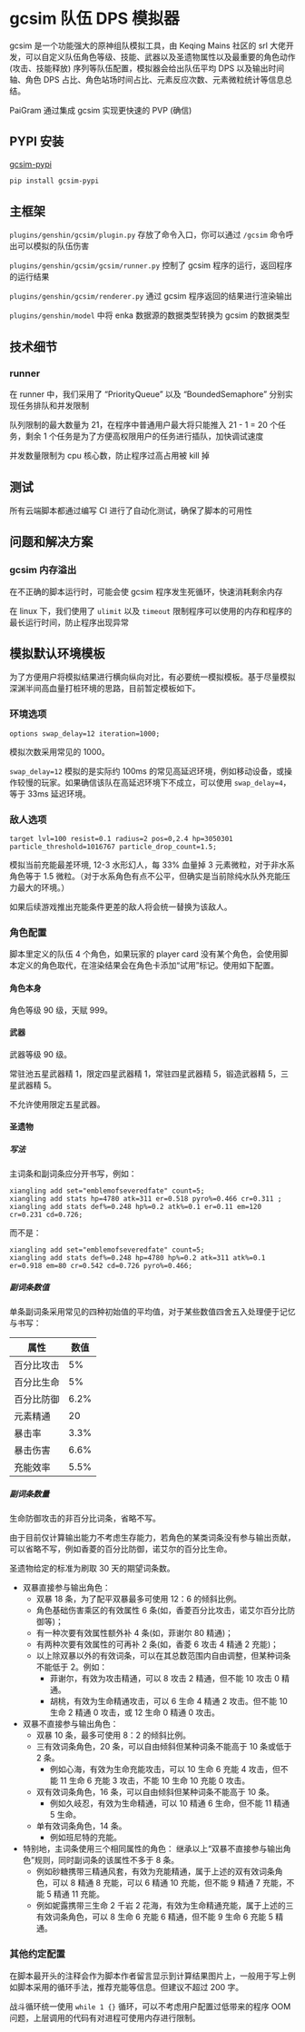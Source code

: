 # gcsim 队伍 DPS 模拟器

gcsim 是一个功能强大的原神组队模拟工具，由 Keqing Mains 社区的 srl 大佬开发，可以自定义队伍角色等级、技能、武器以及圣遗物属性以及最重要的角色动作 (攻击、技能释放) 序列等队伍配置，模拟器会给出队伍平均 DPS 以及输出时间轴、角色 DPS 占比、角色站场时间占比、元素反应次数、元素微粒统计等信息总结。

PaiGram 通过集成 gcsim 实现更快速的 PVP (确信)

## PYPI 安装

[gcsim-pypi](https://pypi.org/project/gcsim-pypi)

```bash
pip install gcsim-pypi
```

## 主框架

`plugins/genshin/gcsim/plugin.py` 存放了命令入口，你可以通过 `/gcsim` 命令呼出可以模拟的队伍伤害

`plugins/genshin/gcsim/gcsim/runner.py` 控制了 gcsim 程序的运行，返回程序的运行结果

`plugins/genshin/gcsim/renderer.py` 通过 gcsim 程序返回的结果进行渲染输出

`plugins/genshin/model` 中将 enka 数据源的数据类型转换为 gcsim 的数据类型

## 技术细节

### runner

在 runner 中，我们采用了 “PriorityQueue” 以及 “BoundedSemaphore” 分别实现任务排队和并发限制

队列限制的最大数量为 21，在程序中普通用户最大将只能推入 21 - 1 = 20 个任务，剩余 1 个任务是为了方便高权限用户的任务进行插队，加快调试速度

并发数量限制为 cpu 核心数，防止程序过高占用被 kill 掉

## 测试

所有云端脚本都通过编写 CI 进行了自动化测试，确保了脚本的可用性

## 问题和解决方案

### gcsim 内存溢出

在不正确的脚本运行时，可能会使 gcsim 程序发生死循环，快速消耗剩余内存

在 linux 下，我们使用了 `ulimit` 以及 `timeout` 限制程序可以使用的内存和程序的最长运行时间，防止程序出现异常

## 模拟默认环境模板

为了方便用户将模拟结果进行横向纵向对比，有必要统一模拟模板。基于尽量模拟深渊半间高血量打桩环境的思路，目前暂定模板如下。

### 环境选项

```
options swap_delay=12 iteration=1000;
```
模拟次数采用常见的 1000。

`swap_delay=12` 模拟的是实际约 100ms 的常见高延迟环境，例如移动设备，或操作较慢的玩家。如果确信该队在高延迟环境下不成立，可以使用 `swap_delay=4`，等于 33ms 延迟环境。

### 敌人选项

```
target lvl=100 resist=0.1 radius=2 pos=0,2.4 hp=3050301 particle_threshold=1016767 particle_drop_count=1.5;
```

模拟当前充能最差环境, 12-3 水形幻人，每 33% 血量掉 3 元素微粒，对于非水系角色等于 1.5 微粒。（对于水系角色有点不公平，但确实是当前除纯水队外充能压力最大的环境。）

如果后续游戏推出充能条件更差的敌人将会统一替换为该敌人。

### 角色配置

脚本里定义的队伍 4 个角色，如果玩家的 player card 没有某个角色，会使用脚本定义的角色取代，在渲染结果会在角色卡添加“试用”标记。使用如下配置。

#### 角色本身

角色等级 90 级，天赋 999。

#### 武器

武器等级 90 级。

常驻池五星武器精 1，限定四星武器精 1，常驻四星武器精 5，锻造武器精 5，三星武器精 5。

不允许使用限定五星武器。

#### 圣遗物

##### 写法

主词条和副词条应分开书写，例如：

```
xiangling add set="emblemofseveredfate" count=5;
xiangling add stats hp=4780 atk=311 er=0.518 pyro%=0.466 cr=0.311 ;
xiangling add stats def%=0.248 hp%=0.2 atk%=0.1 er=0.11 em=120 cr=0.231 cd=0.726;
```

而不是：

```
xiangling add set="emblemofseveredfate" count=5;
xiangling add stats def%=0.248 hp=4780 hp%=0.2 atk=311 atk%=0.1 er=0.918 em=80 cr=0.542 cd=0.726 pyro%=0.466;
```

##### 副词条数值

单条副词条采用常见的四种初始值的平均值，对于某些数值四舍五入处理便于记忆与书写：

| 属性       | 数值 |
|------------|------|
| 百分比攻击 | 5%   |
| 百分比生命 | 5%   |
| 百分比防御 | 6.2% |
| 元素精通   | 20   |
| 暴击率     | 3.3% |
| 暴击伤害   | 6.6% |
| 充能效率   | 5.5% |

##### 副词条数量

生命防御攻击的非百分比词条，省略不写。

由于目前仅计算输出能力不考虑生存能力，若角色的某类词条没有参与输出贡献，可以省略不写，例如香菱的百分比防御，诺艾尔的百分比生命。

圣遗物给定的标准为刷取 30 天的期望词条数。

- 双暴直接参与输出角色：
  - 双暴 18 条，为了配平双暴最多可使用 12：6 的倾斜比例。
  - 角色基础伤害乘区的有效属性 6 条(如，香菱百分比攻击，诺艾尔百分比防御等)；
  - 有一种次要有效属性额外补 4 条(如，菲谢尔 80 精通)；
  - 有两种次要有效属性的可再补 2 条(如，香菱 6 攻击 4 精通 2 充能)；
  - 以上除双暴以外的有效词条，可以在其总数范围内自由调整，但某种词条不能低于 2。例如：
    - 菲谢尔，有效为攻击精通，可以 8 攻击 2 精通，但不能 10 攻击 0 精通。
    - 胡桃，有效为生命精通攻击，可以 6 生命 4 精通 2 攻击。但不能 10 生命 2 精通 0 攻击，或 12 生命 0 精通 0 攻击。
- 双暴不直接参与输出角色：
  - 双暴 10 条，最多可使用 8：2 的倾斜比例。
  - 三有效词条角色，20 条，可以自由倾斜但某种词条不能高于 10 条或低于 2 条。
    - 例如心海，有效为生命充能攻击，可以 10 生命 6 充能 4 攻击，但不能 11 生命 6 充能 3 攻击，不能 10 生命 10 充能 0 攻击。
  - 双有效词条角色，16 条，可以自由倾斜但某种词条不能高于 10 条。
    - 例如久岐忍，有效为生命精通，可以 10 精通 6 生命，但不能 11 精通 5 生命。
  - 单有效词条角色，14 条。
    - 例如班尼特的充能。
- 特别地，主词条使用三个相同属性的角色：
  继承以上“双暴不直接参与输出角色”规则，同时副词条的该属性不多于 8 条。
  - 例如砂糖携带三精通风套，有效为充能精通，属于上述的双有效词条角色，可以 8 精通 8 充能，可以 6 精通 10 充能，但不能 9 精通 7 充能，不能 5 精通 11 充能。
  - 例如妮露携带三生命 2 千岩 2 花海，有效为生命精通充能，属于上述的三有效词条角色，可以 8 生命 6 充能 6 精通，但不能 9 生命 6 充能 5 精通。

### 其他约定配置

在脚本最开头的注释会作为脚本作者留言显示到计算结果图片上，一般用于写上例如脚本采用的循环手法，推荐充能等信息。但建议不超过 200 字。

战斗循环统一使用 `while 1 {}` 循环，可以不考虑用户配置过低带来的程序 OOM 问题，上层调用的代码有对进程可使用内存进行限制。